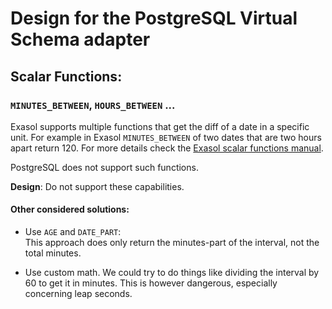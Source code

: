 # Design for the PostgreSQL Virtual Schema adapter

## Scalar Functions:

### `MINUTES_BETWEEN`, `HOURS_BETWEEN` ...

Exasol supports multiple functions that get the diff of a date in a specific unit. For example in Exasol `MINUTES_BETWEEN` of two dates that are two hours apart return 120. For more details check the [Exasol scalar functions manual](https://docs.exasol.com/sql_references/functions/all_functions.htm).

PostgreSQL does not support such functions.

**Design**: Do not support these capabilities.

#### Other considered solutions:

* Use `AGE` and `DATE_PART`:     
  This approach does only return the minutes-part of the interval, not the total minutes.

* Use custom math. We could try to do things like dividing the interval by 60 to get it in minutes. This is however dangerous, especially concerning leap seconds.
